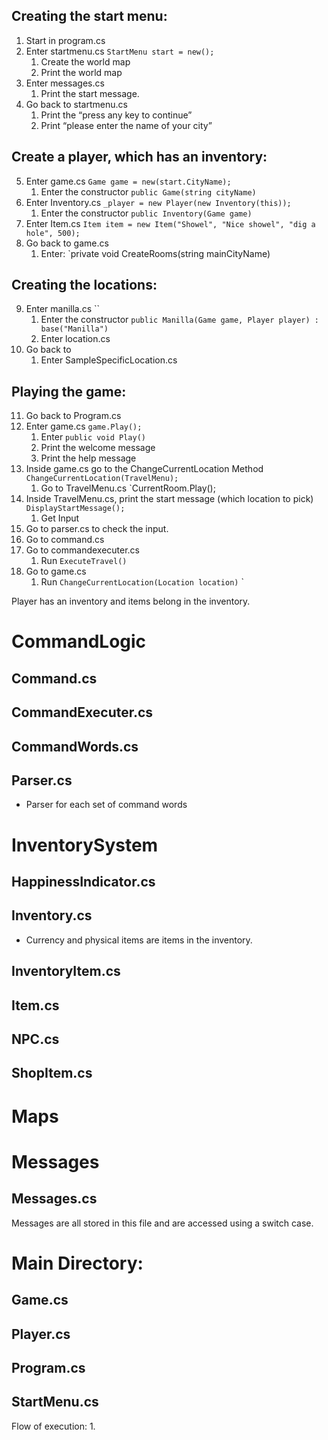 ## Creating the start menu:
1. Start in program.cs
2. Enter startmenu.cs `StartMenu start = new();`
	1. Create the world map
	2. Print the world map 
3. Enter messages.cs
	1. Print the start message.
4. Go back to startmenu.cs
	1. Print the “press any key to continue”
	2. Print “please enter the name of your city”

## Create a player, which has an inventory:
5. Enter game.cs `Game game = new(start.CityName);`
	1. Enter the constructor `public Game(string cityName)`
6. Enter Inventory.cs `_player = new Player(new Inventory(this));`
	1. Enter the constructor `public Inventory(Game game)`
7. Enter Item.cs `Item item = new Item("Showel", "Nice showel", "dig a hole", 500);`
8. Go back to game.cs
	1. Enter: `private void CreateRooms(string mainCityName)

## Creating the locations:
9. Enter manilla.cs ``
	1. Enter the constructor `public Manilla(Game game, Player player) : base("Manilla")`
	2. Enter location.cs
10. Go back to 
	1. Enter SampleSpecificLocation.cs

## Playing the game:
11. Go back to Program.cs
12. Enter game.cs `game.Play();`
	1. Enter `public void Play()`
	2. Print the welcome message
	3. Print the help message
13. Inside game.cs go to the ChangeCurrentLocation Method `ChangeCurrentLocation(TravelMenu);`
	1. Go to TravelMenu.cs `CurrentRoom.Play();
14. Inside TravelMenu.cs, print the start message (which location to pick) `DisplayStartMessage();`
	1. Get Input
15. Go to parser.cs to check the input.
16. Go to command.cs
17. Go to commandexecuter.cs
	1. Run `ExecuteTravel()`
18. Go to game.cs
	1. Run `ChangeCurrentLocation(Location location)`
`






Player has an inventory and items belong in the inventory.


# CommandLogic
## Command.cs

## CommandExecuter.cs

## CommandWords.cs

## Parser.cs
- Parser for each set of command words

# InventorySystem
## HappinessIndicator.cs

## Inventory.cs
- Currency and physical items are items in the inventory.

## InventoryItem.cs

## Item.cs

## NPC.cs

## ShopItem.cs

# Maps

# Messages

## Messages.cs
Messages are all stored in this file and are accessed using a switch case.

# Main Directory:

## Game.cs

## Player.cs

## Program.cs

## StartMenu.cs












Flow of execution:
1. 